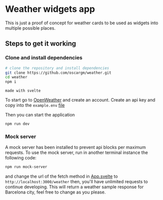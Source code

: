# Weather widgets app

This is just a proof of concept for weather cards to be used as widgets into multiple possible places.

## Steps to get it working

### Clone and install dependencies

```bash
# clone the repository and install dependencies
git clone https://github.com/oscargm/weather.git
cd weather
npm i
```

`made with svelte`

To start go to [OpenWeather](https://openweathermap.org) and create an account.
Create an api key and copy into the `example.env` [file](./example.env)

Then you can start the application

```bash
npm run dev
```

### Mock server

A mock server has been installed to prevent api blocks per maximum requests.
To use the mock server, run in another terminal instance the following code:

```bash
npm run mock-server
```

and change the url of the fetch method in [App.svelte](./src/App.svelte) to `http://localhost:3000/weather`
then, you'll have unlimited requests to continue developing.
This will return a weather sample response for Barcelona city, feel free to change as you please.
